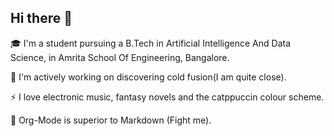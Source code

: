 ## Hi there 👋

🎓 I'm a student pursuing a B.Tech in Artificial Intelligence And Data Science, in Amrita School Of Engineering, Bangalore.

🌱 I'm actively working on discovering cold fusion(I am quite close).

⚡ I love electronic music, fantasy novels and the catppuccin colour scheme.

📃 Org-Mode is superior to Markdown (Fight me).
